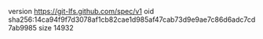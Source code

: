 version https://git-lfs.github.com/spec/v1
oid sha256:14ca94f9f7d3078af1cb82cae1d985af47cab73d9e9ae7c86d6adc7cd7ab9985
size 14932
